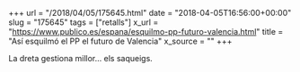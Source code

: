 +++
url = "/2018/04/05/175645.html"
date = "2018-04-05T16:56:00+00:00"
slug = "175645"
tags = ["retalls"]
x_url = "https://www.publico.es/espana/esquilmo-pp-futuro-valencia.html"
title = "Así esquilmó el PP el futuro de Valencia"
x_source = ""
+++


La dreta gestiona millor… els saqueigs.

